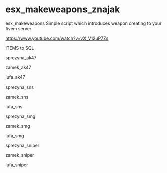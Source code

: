 # esx_makeweapons_znajak
esx_makeweapons
Simple script which introduces weapon creating to your fivem server

https://www.youtube.com/watch?v=vX_V12uP7Zs

ITEMS to SQL

sprezyna_ak47

zamek_ak47

lufa_ak47

sprezyna_sns

zamek_sns

lufa_sns

sprezyna_smg

zamek_smg

lufa_smg

sprezyna_sniper

zamek_sniper

lufa_sniper
